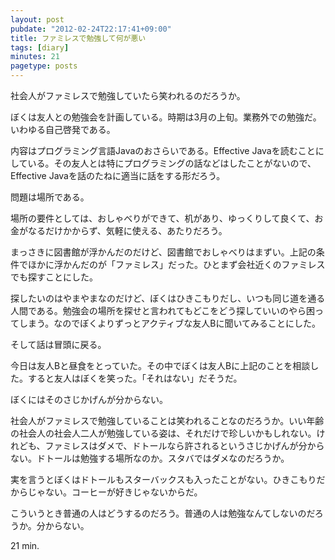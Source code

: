 ```yaml
---
layout: post
pubdate: "2012-02-24T22:17:41+09:00"
title: ファミレスで勉強して何が悪い
tags: [diary]
minutes: 21
pagetype: posts
---
```

社会人がファミレスで勉強していたら笑われるのだろうか。

ぼくは友人との勉強会を計画している。時期は3月の上旬。業務外での勉強だ。いわゆる自己啓発である。

内容はプログラミング言語Javaのおさらいである。Effective Javaを読むことにしている。その友人とは特にプログラミングの話などはしたことがないので、Effective Javaを話のたねに適当に話をする形だろう。

問題は場所である。

場所の要件としては、おしゃべりができて、机があり、ゆっくりして良くて、お金がなるだけかからず、気軽に使える、あたりだろう。

まっさきに図書館が浮かんだのだけど、図書館でおしゃべりはまずい。上記の条件でほかに浮かんだのが「ファミレス」だった。ひとまず会社近くのファミレスでも探すことにした。

探したいのはやまやまなのだけど、ぼくはひきこもりだし、いつも同じ道を通る人間である。勉強会の場所を探せと言われてもどこをどう探していいのやら困ってしまう。なのでぼくよりずっとアクティブな友人Bに聞いてみることにした。

そして話は冒頭に戻る。

今日は友人Bと昼食をとっていた。その中でぼくは友人Bに上記のことを相談した。すると友人はぼくを笑った。「それはない」だそうだ。

ぼくにはそのさじかげんが分からない。

社会人がファミレスで勉強していることは笑われることなのだろうか。いい年齢の社会人の社会人二人が勉強している姿は、それだけで珍しいかもしれない。けれども、ファミレスはダメで、ドトールなら許されるというさじかげんが分からない。ドトールは勉強する場所なのか。スタバではダメなのだろうか。

実を言うとぼくはドトールもスターバックスも入ったことがない。ひきこもりだからじゃない。コーヒーが好きじゃないからだ。

こういうとき普通の人はどうするのだろう。普通の人は勉強なんてしないのだろうか。分からない。

21 min.

